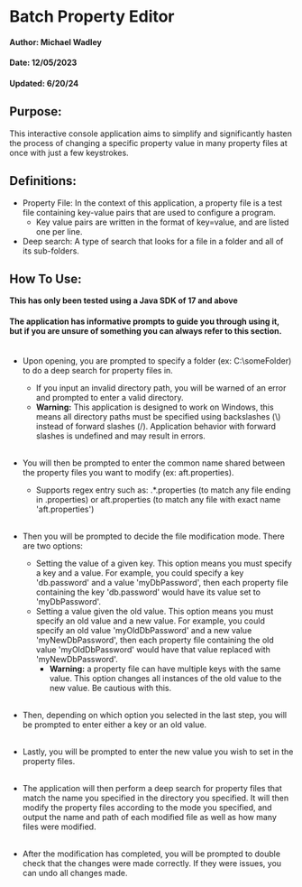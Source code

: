 
# Batch Property Editor
#### Author: Michael Wadley
#### Date: 12/05/2023
#### Updated: 6/20/24

## Purpose:
This interactive console application aims to simplify and significantly hasten the process of changing a specific property value in many property files at once with just a few keystrokes.

## Definitions:
* Property File: In the context of this application, a property file is a test file containing key-value pairs that are used to configure a program.
  * Key value pairs are written in the format of key=value, and are listed one per line.
* Deep search: A type of search that looks for a file in a folder and all of its sub-folders.

## How To Use:
**This has only been tested using a Java SDK of 17 and above**
#### The application has informative prompts to guide you through using it, but if you are unsure of something you can always refer to this section.    <br><br>

* Upon opening, you are prompted to specify a folder (ex: C:\someFolder) to do a deep search for property files in.
  * If you input an invalid directory path, you will be warned of an error and prompted to enter a valid directory.
  * **Warning:** This application is designed to work on Windows, this means all directory paths must be specified using backslashes (\\) instead of forward slashes (/). Application behavior with forward slashes is undefined and may result in errors.    <br><br>
  
* You will then be prompted to enter the common name shared between the property files you want to modify (ex: aft.properties).
  * Supports regex entry such as: .*\.properties (to match any file ending in .properties) or aft.properties (to match any file with exact name 'aft.properties')    <br><br>

* Then you will be prompted to decide the file modification mode. There are two options:
  * Setting the value of a given key. This option means you must specify a key and a value. For example, you could specify a key 'db.password' and a value 'myDbPassword', then each property file containing the key 'db.password' would have its value set to 'myDbPassword'.
  * Setting a value given the old value. This option means you must specify an old value and a new value. For example, you could specify an old value 'myOldDbPassword' and a new value 'myNewDbPassword', then each property file containing the old value 'myOldDbPassword' would have that value replaced with 'myNewDbPassword'.
    * **Warning:** a property file can have multiple keys with the same value. This option changes all instances of the old value to the new value. Be cautious with this.    <br><br>
    
* Then, depending on which option you selected in the last step, you will be prompted to enter either a key or an old value.    <br><br>

* Lastly, you will be prompted to enter the new value you wish to set in the property files.    <br><br>

* The application will then perform a deep search for property files that match the name you specified in the directory you specified. It will then modify the property files according to the mode you specified, and output the name and path of each modified file as well as how many files were modified.    <br><br>

* After the modification has completed, you will be prompted to double check that the changes were made correctly. If they were issues, you can undo all changes made.
